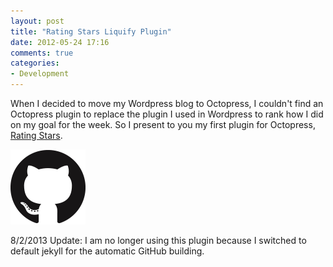 ```yaml
---
layout: post
title: "Rating Stars Liquify Plugin"
date: 2012-05-24 17:16
comments: true
categories: 
- Development
---
```


When I decided to move my Wordpress blog to Octopress, I couldn't find an Octopress plugin to replace the plugin I used in Wordpress to rank how I did on my goal for the week. So I present to you my first plugin for Octopress, [Rating Stars](https://github.com/Kusold/octopress-liquify-rating).

[![](/assets/img/github_logo.png)](https://github.com/Kusold/octopress-liquify-rating)

8/2/2013 Update: I am no longer using this plugin because I switched to default jekyll for the automatic GitHub building.